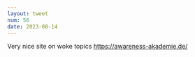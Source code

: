 ```yaml
---
layout: tweet
num: 56
date: 2023-08-14
---
```


Very nice site on woke topics https://awareness-akademie.de/
